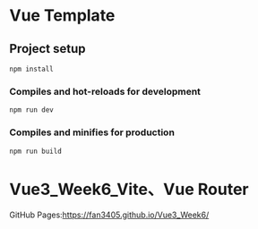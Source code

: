 # Vue Template

## Project setup

```
npm install
```

### Compiles and hot-reloads for development

```
npm run dev
```

### Compiles and minifies for production

```
npm run build
```

# Vue3_Week6_Vite、Vue Router
GitHub Pages:https://fan3405.github.io/Vue3_Week6/
